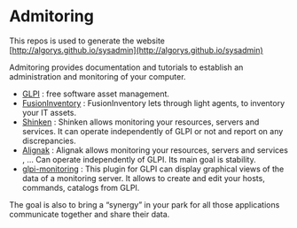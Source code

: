 Admitoring
============

This repos is used to generate the website [http://algorys.github.io/sysadmin](http://algorys.github.io/sysadmin)

Admitoring provides documentation and tutorials to establish an administration and monitoring of your computer.

* [GLPI](http://glpi-project.org) : free software asset management.
* [FusionInventory](fusioninventory.org) : FusionInventory lets through light agents, to inventory your IT assets.
* [Shinken](http://www.shinken-monitoring.org/) : Shinken allows monitoring your resources, servers and services. It can operate independently of GLPI or not and report on any discrepancies.
* [Alignak](http://alignak-monitoring.github.io) : Alignak allows monitoring your resources, servers and services , ... Can operate independently of GLPI. Its main goal is stability.
* [glpi-monitoring](https://github.com/ddurieux/glpi_monitoring) : This plugin for GLPI can display graphical views of the data of a monitoring server. It allows to create and edit your hosts, commands, catalogs from GLPI.

The goal is also to bring a “synergy” in your park for all those applications communicate together and share their data.
